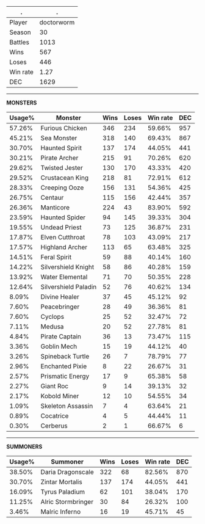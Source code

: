 .|.
|-|-
Player|doctorworm
Season|30
Battles|1013
Wins|567
Loses|446
Win rate|1.27
DEC|1629

---
**MONSTERS**

Usage%|Monster|Wins|Loses|Win rate|DEC|
-|-|-|-|-|-|
57.26%|Furious Chicken|346|234|59.66%|957|
45.21%|Sea Monster|318|140|69.43%|867|
30.70%|Haunted Spirit|137|174|44.05%|441|
30.21%|Pirate Archer|215|91|70.26%|620|
29.62%|Twisted Jester|130|170|43.33%|420|
29.52%|Crustacean King|218|81|72.91%|612|
28.33%|Creeping Ooze|156|131|54.36%|425|
26.75%|Centaur|115|156|42.44%|357|
26.36%|Manticore|224|43|83.90%|592|
23.59%|Haunted Spider|94|145|39.33%|304|
19.55%|Undead Priest|73|125|36.87%|231|
17.87%|Elven Cutthroat|78|103|43.09%|217|
17.57%|Highland Archer|113|65|63.48%|325|
14.51%|Feral Spirit|59|88|40.14%|160|
14.22%|Silvershield Knight|58|86|40.28%|159|
13.92%|Water Elemental|71|70|50.35%|228|
12.64%|Silvershield Paladin|52|76|40.62%|134|
8.09%|Divine Healer|37|45|45.12%|92|
7.60%|Peacebringer|28|49|36.36%|81|
7.60%|Cyclops|25|52|32.47%|72|
7.11%|Medusa|20|52|27.78%|81|
4.84%|Pirate Captain|36|13|73.47%|115|
3.36%|Goblin Mech|15|19|44.12%|40|
3.26%|Spineback Turtle|26|7|78.79%|77|
2.96%|Enchanted Pixie|8|22|26.67%|31|
2.57%|Prismatic Energy|17|9|65.38%|58|
2.27%|Giant Roc|9|14|39.13%|32|
2.17%|Kobold Miner|12|10|54.55%|34|
1.09%|Skeleton Assassin|7|4|63.64%|21|
0.89%|Cocatrice|4|5|44.44%|11|
0.30%|Cerberus|2|1|66.67%|6|

---
**SUMMONERS**

Usage%|Summoner|Wins|Loses|Win rate|DEC|
-|-|-|-|-|-|
38.50%|Daria Dragonscale|322|68|82.56%|870|
30.70%|Zintar Mortalis|137|174|44.05%|441|
16.09%|Tyrus Paladium|62|101|38.04%|170|
11.25%|Alric Stormbringer|30|84|26.32%|100|
3.46%|Malric Inferno|16|19|45.71%|45|
